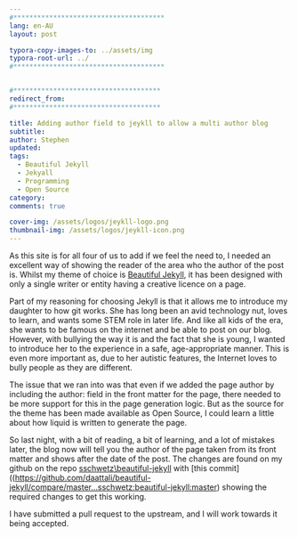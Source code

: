 ```yaml
---
#**************************************
lang: en-AU
layout: post

typora-copy-images-to: ../assets/img
typora-root-url: ../
#**************************************


#*************************************
redirect_from:
#*************************************

title: Adding author field to jeykll to allow a multi author blog
subtitle: 
author: Stephen
updated:
tags:
  - Beautiful Jekyll
  - Jekyall
  - Programming
  - Open Source
category: 
comments: true

cover-img: /assets/logos/jeykll-logo.png
thumbnail-img: /assets/logos/jeykll-icon.png
---
```


As this site is for all four of us to add if we feel the need to, I needed an excellent way of showing the reader of the area who the author of the post is. Whilst my theme of choice is [Beautiful Jekyll,](https://beautifuljekyll.com) it has been designed with only a single writer or entity having a creative licence on a page.

Part of my reasoning for choosing Jekyll is that it allows me to introduce my daughter to how git works. She has long been an avid technology nut, loves to learn, and wants some STEM role in later life. And like all kids of the era, she wants to be famous on the internet and be able to post on our blog. However, with bullying the way it is and the fact that she is young, I wanted to introduce her to the experience in a safe, age-appropriate manner. This is even more important as, due to her autistic features, the Internet loves to bully people as they are different.

The issue that we ran into was that even if we added the page author by including the author:  field in the front matter for the page, there needed to be more support for this in the page generation logic. But as the source for the theme has been made available as Open Source, I could learn a little about how liquid is written to generate the page.

So last night, with a bit of reading, a bit of learning, and a lot of mistakes later, the blog now will tell you the author of the page taken from its front matter and shows after the date of the post. The changes are found on my github on the repo [sschwetz\beautiful-jekyll](https://github.com/sschwetz/beautiful-jekyll) with [this commit]((https://github.com/daattali/beautiful-jekyll/compare/master...sschwetz:beautiful-jekyll:master) showing the required changes to get this working.

I have submitted a pull request to the upstream, and I will work towards it being accepted.
